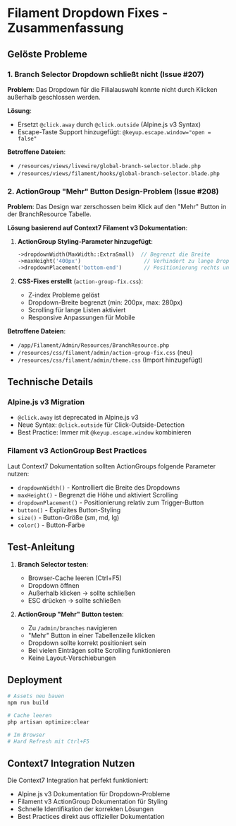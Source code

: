 # Filament Dropdown Fixes - Zusammenfassung

## Gelöste Probleme

### 1. Branch Selector Dropdown schließt nicht (Issue #207)
**Problem**: Das Dropdown für die Filialauswahl konnte nicht durch Klicken außerhalb geschlossen werden.

**Lösung**: 
- Ersetzt `@click.away` durch `@click.outside` (Alpine.js v3 Syntax)
- Escape-Taste Support hinzugefügt: `@keyup.escape.window="open = false"`

**Betroffene Dateien**:
- `/resources/views/livewire/global-branch-selector.blade.php`
- `/resources/views/filament/hooks/global-branch-selector.blade.php`

### 2. ActionGroup "Mehr" Button Design-Problem (Issue #208)
**Problem**: Das Design war zerschossen beim Klick auf den "Mehr" Button in der BranchResource Tabelle.

**Lösung basierend auf Context7 Filament v3 Dokumentation**:
1. **ActionGroup Styling-Parameter hinzugefügt**:
   ```php
   ->dropdownWidth(MaxWidth::ExtraSmall)  // Begrenzt die Breite
   ->maxHeight('400px')                    // Verhindert zu lange Dropdowns
   ->dropdownPlacement('bottom-end')       // Positionierung rechts unten
   ```

2. **CSS-Fixes erstellt** (`action-group-fix.css`):
   - Z-index Probleme gelöst
   - Dropdown-Breite begrenzt (min: 200px, max: 280px)
   - Scrolling für lange Listen aktiviert
   - Responsive Anpassungen für Mobile

**Betroffene Dateien**:
- `/app/Filament/Admin/Resources/BranchResource.php`
- `/resources/css/filament/admin/action-group-fix.css` (neu)
- `/resources/css/filament/admin/theme.css` (Import hinzugefügt)

## Technische Details

### Alpine.js v3 Migration
- `@click.away` ist deprecated in Alpine.js v3
- Neue Syntax: `@click.outside` für Click-Outside-Detection
- Best Practice: Immer mit `@keyup.escape.window` kombinieren

### Filament v3 ActionGroup Best Practices
Laut Context7 Dokumentation sollten ActionGroups folgende Parameter nutzen:
- `dropdownWidth()` - Kontrolliert die Breite des Dropdowns
- `maxHeight()` - Begrenzt die Höhe und aktiviert Scrolling
- `dropdownPlacement()` - Positionierung relativ zum Trigger-Button
- `button()` - Explizites Button-Styling
- `size()` - Button-Größe (sm, md, lg)
- `color()` - Button-Farbe

## Test-Anleitung

1. **Branch Selector testen**:
   - Browser-Cache leeren (Ctrl+F5)
   - Dropdown öffnen
   - Außerhalb klicken → sollte schließen
   - ESC drücken → sollte schließen

2. **ActionGroup "Mehr" Button testen**:
   - Zu `/admin/branches` navigieren
   - "Mehr" Button in einer Tabellenzeile klicken
   - Dropdown sollte korrekt positioniert sein
   - Bei vielen Einträgen sollte Scrolling funktionieren
   - Keine Layout-Verschiebungen

## Deployment

```bash
# Assets neu bauen
npm run build

# Cache leeren
php artisan optimize:clear

# Im Browser
# Hard Refresh mit Ctrl+F5
```

## Context7 Integration Nutzen

Die Context7 Integration hat perfekt funktioniert:
- Alpine.js v3 Dokumentation für Dropdown-Probleme
- Filament v3 ActionGroup Dokumentation für Styling
- Schnelle Identifikation der korrekten Lösungen
- Best Practices direkt aus offizieller Dokumentation
